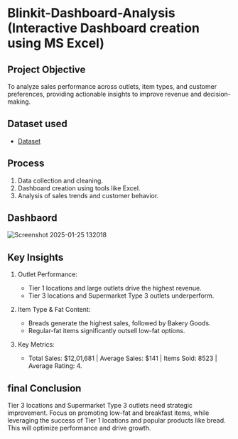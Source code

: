 # Blinkit-Dashboard-Analysis (Interactive Dashboard creation using MS Excel)
## Project Objective
To analyze sales performance across outlets, item types, and customer preferences, providing actionable insights to improve revenue and decision-making.
## Dataset used
- <a href="https://github.com/tamannapraveen/Blinkit-Dashboard-Analysis/blob/main/blinkit%20analysis.xlsx">Dataset</a>
## Process 
1. Data collection and cleaning.  
2. Dashboard creation using tools like Excel. 
3. Analysis of sales trends and customer behavior.  
 ## Dashbaord
 ![Screenshot 2025-01-25 132018](https://github.com/user-attachments/assets/ff967f45-bcd2-4bcc-85a0-82d93b24f654)
## Key Insights 
1. Outlet Performance:  
   - Tier 1 locations and large outlets drive the highest revenue.  
   - Tier 3 locations and Supermarket Type 3 outlets underperform.  

2. Item Type & Fat Content:  
   - Breads generate the highest sales, followed by Bakery Goods.  
   - Regular-fat items significantly outsell low-fat options.  

3. Key Metrics:  
   - Total Sales: $12,01,681 | Average Sales: $141 | Items Sold: 8523 | Average Rating: 4. 
## final Conclusion 
Tier 3 locations and Supermarket Type 3 outlets need strategic improvement. 
Focus on promoting low-fat and breakfast items, while leveraging the success of Tier 1 locations and popular products like bread. 
This will optimize performance and drive growth.
